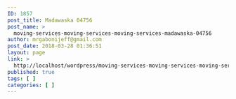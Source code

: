 ```yaml
---
ID: 1857
post_title: Madawaska 04756
post_name: >
  moving-services-moving-services-moving-services-madawaska-04756
author: mrgabonijeff@gmail.com
post_date: 2018-03-28 01:36:51
layout: page
link: >
  http://localhost/wordpress/moving-services-moving-services-moving-services-madawaska-04756/
published: true
tags: [ ]
categories: [ ]
---
```


